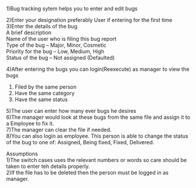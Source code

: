 1)Bug tracking sytem helps you to enter and edit bugs

2)Enter your designation preferably User if entering for the first time\
3)Enter the details of the bug\
 A brief description\
 Name of the user who is filing this bug report\
 Type of the bug – Major, Minor, Cosmetic\
 Priority for the bug – Low, Medium, High\
 Status of the bug – Not assigned (Defaulted)

4)After entering the bugs you can login(Reexecute) as manager to view the bugs
 1. Filed by the same person
 2. Have the same category
 3. Have the same status
 
5)The user can enter how many ever bugs he desires\
6)The manager would look at these bugs from the same file and assign it to a Employee to fix it.\
7)The manager can clear the file if needed.\
8)You can also login as employee. This person is able to change the status of the bug to one of:
  Assigned, Being fixed, Fixed, Delivered.

Assumptions\
1)The switch cases uses the relevant numbers or words so care should be taken to enter teh details properly.\
2)If the file has to be deleted then the person must be logged in as manager.



